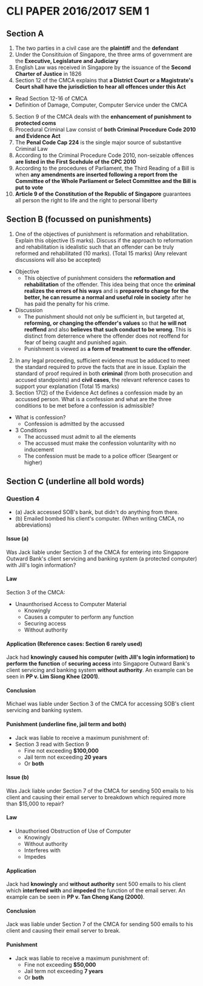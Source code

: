 # CLI PAPER 2016/2017 SEM 1

## Section A

1. The two parties in a civil case are the **plaintiff** and the **defendant**
2. Under the Consitituion of Singapore, the three arms of government are the **Executive, Legislature and Judiciary**
3. English Law was received in Singapore by the issuance of the **Second Charter of Justice** in 1826
4. Section 12 of the CMCA explains that **a District Court or a Magistrate's Court shall have the jurisdiction to hear all offences under this Act**
  * Read Section 12-16 of CMCA
  * Definition of Damage, Computer, Computer Service under the CMCA
5. Section 9 of the CMCA deals with the **enhancement of punishment to protected coms**
6. Procedural Criminal Law consist of **both Criminal Procedure Code 2010 and Evidence Act**
7. The **Penal Code Cap 224** is the single major source of substantive Criminal Law
8. According to the Criminal Procedure Code 2010, non-seizable offences **are listed in the First Scehdule of the CPC 2010**
9. According to the procedures of Parliament, the Third Reading of a Bill is when **any amendments are inserted following a report from the Committee of the Whole Parliament or Select Committee and the Bill is put to vote**
10. **Article 9 of the Constitution of the Republic of Singapore** guarantees all person the right to life and the right to personal liberty

## Section B (focussed on punishments)

1. One of the objectives of punishment is reformation and rehabilitation. Explain this objective (5 marks). Discuss if the approach to reformation and rehabilitation is idealistic such that an offender can be truly reformed and rehabilitated (10 marks).
(Total 15 marks) (Any relevant discussions will also be accepted)
* Objective
  * This objective of punishment considers the **reformation and rehabilitation** of the offender. This idea being that once the **criminal realizes the errors of his ways** and is **prepared to change for the better, he can resume a normal and useful role in society** after he has paid the penalty for his crime.
* Discussion
  * The punishment should not only be sufficient in, but targeted at, **reforming, or changing the offender's values** so that **he will not reoffend** and also **believes that such conduct to be wrong**. This is distinct from deterrence where the offender does not reoffend for fear of being caught and punished again.
  * Punishment is viewed as **a form of treatment to cure the offender**.
2. In any legal proceeding, sufficient evidence must be adduced to meet the standard required to prove the facts that are in issue. Explain the standard of proof required in both **criminal** (from both prosecution and accused standpoints) and **civil cases**, the relevant reference cases to support your explanation (Total 15 marks)
3. Section 17(2) of the Evidence Act defines a confession made by an accussed person. What is a confession and what are the three conditions to be met before a confession is admissible?
* What is confession?
  * Confession is admitted by the accussed
* 3 Conditions
  * The accussed must admit to all the elements
  * The accussed must make the confession voluntarilty with no inducement
  * The confession must be made to a police officer (Seargent or higher)

## Section C (underline all bold words)

### Question 4
* (a) Jack accessed SOB's bank, but didn't do anything from there.
* (b) Emailed bombed his client's computer. (When writing CMCA, no abbreviations)
#### Issue (a)
Was Jack liable under Section 3 of the CMCA for entering into Singapore Outward Bank's client servicing and banking system (a protected computer) with Jill's login information?
#### Law
Section 3 of the CMCA:
* Unaunthorised Access to Computer Material
  * Knowingly
  * Causes a computer to perform any function
  * Securing access
  * Without authority
#### Application (Reference cases: Section 6 rarely used)
Jack had **knowingly** **caused his computer (with Jill's login information) to perform the function** of **securing access** into Singapore Outward Bank's client servicing and banking system **without authority**. An example can be seen in **PP v. Lim Siong Khee (2001)**.
#### Conclusion
Michael was liable under Section 3 of the CMCA for accessing SOB's client servicing and banking system.
#### Punishment (underline fine, jail term and both)
  * Jack was liable to receive a maximum punishment of:
  * Section 3 read with Section 9
    * Fine not exceeding **$100,000**
    * Jail term not exceeding **20 years**
    * Or **both**

#### Issue (b)
Was Jack liable under Section 7 of the CMCA for sending 500 emails to his client and causing their email server to breakdown which required more than $15,000 to repair?
#### Law
  * Unauthorised Obstruction of Use of Computer
    * Knowingly
    * Without authority
    * Interferes with
    * Impedes
#### Application
Jack had **knowingly** and **without authority** sent 500 emails to his client which **interfered with** and **impeded** the function of the email server. An example can be seen in **PP v. Tan Cheng Kang (2000)**.
#### Conclusion
Jack was liable under Section 7 of the CMCA for sending 500 emails to his client and causing their email server to break.
#### Punishment
  * Jack was liable to receive a maximum punishment of:
    * Fine not exceeding **$50,000**
    * Jail term not exceeding **7 years**
    * Or **both**
